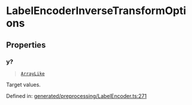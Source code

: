 # LabelEncoderInverseTransformOptions

## Properties

### y?

> [`ArrayLike`](../types/ArrayLike.md)

Target values.

Defined in:  [generated/preprocessing/LabelEncoder.ts:271](https://github.com/transitive-bullshit/scikit-learn-ts/blob/92ab806/packages/sklearn/src/generated/preprocessing/LabelEncoder.ts#L271)
